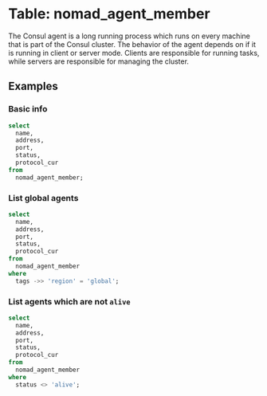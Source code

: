# Table: nomad_agent_member

The Consul agent is a long running process which runs on every machine that is part of the Consul cluster. The behavior of the agent depends on if it is running in client or server mode. Clients are responsible for running tasks, while servers are responsible for managing the cluster.

## Examples

### Basic info

```sql
select
  name,
  address,
  port,
  status,
  protocol_cur
from
  nomad_agent_member;
```

### List global agents

```sql
select
  name,
  address,
  port,
  status,
  protocol_cur
from
  nomad_agent_member
where
  tags ->> 'region' = 'global';
```

### List agents which are not `alive`

```sql
select
  name,
  address,
  port,
  status,
  protocol_cur
from
  nomad_agent_member
where
  status <> 'alive';
```
